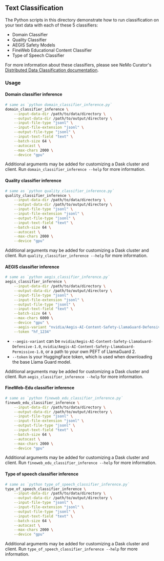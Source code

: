 ## Text Classification

The Python scripts in this directory demonstrate how to run classification on your text data with each of these 5 classifiers:

- Domain Classifier
- Quality Classifier
- AEGIS Safety Models
- FineWeb Educational Content Classifier
- Type of Speech Classifier

For more information about these classifiers, please see NeMo Curator's [Distributed Data Classification documentation](https://docs.nvidia.com/nemo-framework/user-guide/latest/datacuration/distributeddataclassification.html).

### Usage

#### Domain classifier inference

```bash
# same as `python domain_classifier_inference.py`
domain_classifier_inference \
    --input-data-dir /path/to/data/directory \
    --output-data-dir /path/to/output/directory \
    --input-file-type "jsonl" \
    --input-file-extension "jsonl" \
    --output-file-type "jsonl" \
    --input-text-field "text" \
    --batch-size 64 \
    --autocast \
    --max-chars 2000 \
    --device "gpu"
```

Additional arguments may be added for customizing a Dask cluster and client. Run `domain_classifier_inference --help` for more information.

#### Quality classifier inference

```bash
# same as `python quality_classifier_inference.py`
quality_classifier_inference \
    --input-data-dir /path/to/data/directory \
    --output-data-dir /path/to/output/directory \
    --input-file-type "jsonl" \
    --input-file-extension "jsonl" \
    --output-file-type "jsonl" \
    --input-text-field "text" \
    --batch-size 64 \
    --autocast \
    --max-chars 2000 \
    --device "gpu"
```

Additional arguments may be added for customizing a Dask cluster and client. Run `quality_classifier_inference --help` for more information.

#### AEGIS classifier inference

```bash
# same as `python aegis_classifier_inference.py`
aegis_classifier_inference \
    --input-data-dir /path/to/data/directory \
    --output-data-dir /path/to/output/directory \
    --input-file-type "jsonl" \
    --input-file-extension "jsonl" \
    --output-file-type "jsonl" \
    --input-text-field "text" \
    --batch-size 64 \
    --max-chars 6000 \
    --device "gpu" \
    --aegis-variant "nvidia/Aegis-AI-Content-Safety-LlamaGuard-Defensive-1.0" \
    --token "hf_1234"
```

- `--aegis-variant` can be `nvidia/Aegis-AI-Content-Safety-LlamaGuard-Defensive-1.0`, `nvidia/Aegis-AI-Content-Safety-LlamaGuard-Permissive-1.0`, or a path to your own PEFT of LlamaGuard 2.
- `--token` is your HuggingFace token, which is used when downloading the base Llama Guard model.

Additional arguments may be added for customizing a Dask cluster and client. Run `aegis_classifier_inference --help` for more information.

#### FineWeb-Edu classifier inference

```bash
# same as `python fineweb_edu_classifier_inference.py`
fineweb_edu_classifier_inference \
    --input-data-dir /path/to/data/directory \
    --output-data-dir /path/to/output/directory \
    --input-file-type "jsonl" \
    --input-file-extension "jsonl" \
    --output-file-type "jsonl" \
    --input-text-field "text" \
    --batch-size 64 \
    --autocast \
    --max-chars 2000 \
    --device "gpu"
```

Additional arguments may be added for customizing a Dask cluster and client. Run `fineweb_edu_classifier_inference --help` for more information.

#### Type of speech classifier inference

```bash
# same as `python type_of_speech_classifier_inference.py`
type_of_speech_classifier_inference \
    --input-data-dir /path/to/data/directory \
    --output-data-dir /path/to/output/directory \
    --input-file-type "jsonl" \
    --input-file-extension "jsonl" \
    --output-file-type "jsonl" \
    --input-text-field "text" \
    --batch-size 64 \
    --autocast \
    --max-chars 2000 \
    --device "gpu"
```

Additional arguments may be added for customizing a Dask cluster and client. Run `type_of_speech_classifier_inference --help` for more information.

